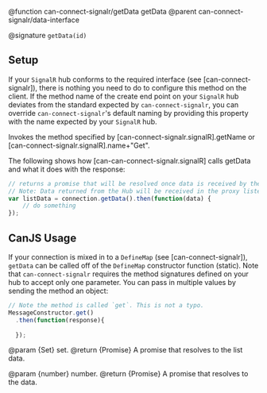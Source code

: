@function can-connect-signalr/getData getData
@parent can-connect-signalr/data-interface

@signature `getData(id)`

## Setup 
If your `SignalR` hub conforms to the required interface (see [can-connect-signalr]), there is nothing you need to 
do to configure this method on the client. If the method name of the create end point on your `SignalR` hub deviates from
the standard expected by `can-connect-signalr`, you can override `can-connect-signalr`'s default naming by providing
this property with the name expected by your `SignalR` hub.

Invokes the method specified by [can-connect-signalr.signalR].getName or
[can-connect-signalr.signalR].name+"Get".

The following shows how [can-can-connect-signalr.signalR] calls getData and
what it does with the response:

```js
// returns a promise that will be resolved once data is received by the Hub.
// Note: Data returned from the Hub will be received in the proxy listener.
var listData = connection.getData().then(function(data) {
	// do something
});

```

## CanJS Usage

If your connection is mixed in to a `DefineMap` (see [can-connect-signalr]), `getData` can be called off of the 
`DefineMap` constructor function (static). Note that `can-connect-signalr` requires the method signatures
defined on your hub to accept only one parameter. You can pass in multiple values by sending the method
an object:

```js
// Note the method is called `get`. This is not a typo.
MessageConstructor.get()
  .then(function(response){
		
  });
```

@param {Set} set.
@return {Promise<Object>} A promise that resolves to the list data.

@param {number} number.
@return {Promise<Object>} A promise that resolves to the data.